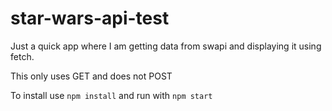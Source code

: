 # star-wars-api-test

Just a quick app where I am getting data from swapi and displaying it using fetch.

This only uses GET and does not POST

To install use `npm install` and run with `npm start`
